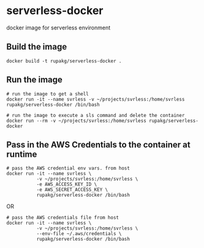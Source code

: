 # serverless-docker
docker image for serverless environment


## Build the image

```
docker build -t rupakg/serverless-docker .
```

## Run the image

```
# run the image to get a shell
docker run -it --name svrless -v ~/projects/svrless:/home/svrless rupakg/serverless-docker /bin/bash
```

```
# run the image to execute a sls command and delete the container
docker run --rm -v ~/projects/svrless:/home/svrless rupakg/serverless-docker
```

## Pass in the AWS Credentials to the container at runtime

```
# pass the AWS credential env vars. from host
docker run -it --name svrless \
           -v ~/projects/svrless:/home/svrless \
           -e AWS_ACCESS_KEY_ID \
           -e AWS_SECRET_ACCESS_KEY \
           rupakg/serverless-docker /bin/bash
```

OR

```
# pass the AWS credentials file from host
docker run -it --name svrless \
           -v ~/projects/svrless:/home/svrless \
           --env-file ~/.aws/credentials \
           rupakg/serverless-docker /bin/bash
```

